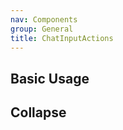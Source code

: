 ```yaml
---
nav: Components
group: General
title: ChatInputActions
---
```


## Basic Usage

<code src="./demos/index.tsx"></code>

## Collapse

<code src="./demos/Collapse.tsx"></code>
